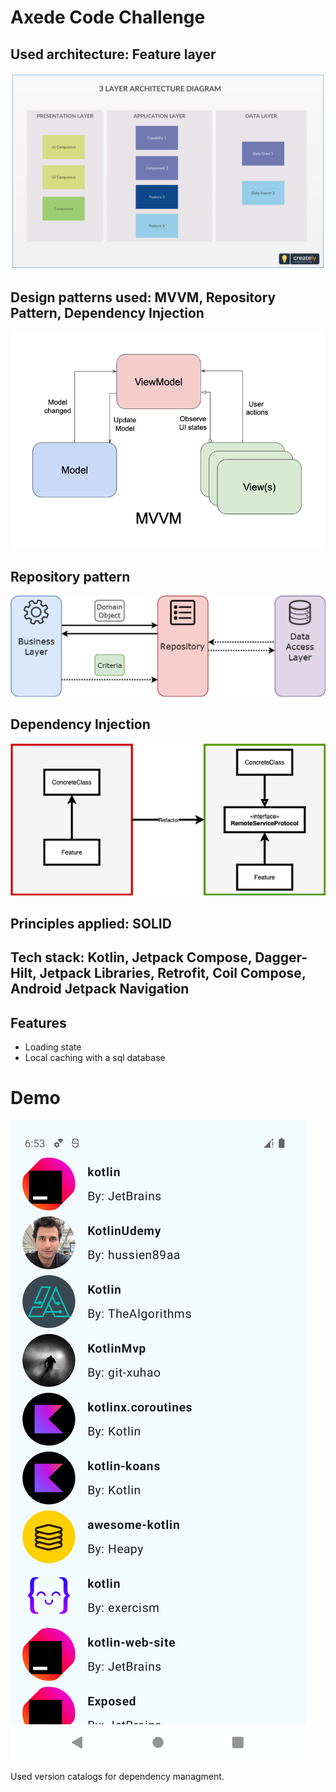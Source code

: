 # Axede Code Challenge

## Used architecture: Feature layer
![Feature layer architecture](https://github.com/Madold/Timetonictest/blob/main/feature_layer_diagram.png?raw=true)

## Design patterns used: MVVM, Repository Pattern, Dependency Injection
![MVVM Pattern](https://github.com/Madold/imgs/blob/main/mvvm.png?raw=true)

## Repository pattern
![Repository pattern](https://raw.githubusercontent.com/Madold/Timetonictest/main/repository_pattern.png)

## Dependency Injection
![](https://github.com/Madold/Timetonictest/blob/main/dependency_injection.png?raw=true)

## Principles applied: SOLID

## Tech stack: Kotlin, Jetpack Compose, Dagger-Hilt, Jetpack Libraries, Retrofit, Coil Compose, Android Jetpack Navigation

## Features
- Loading state
- Local caching with a sql database

# Demo
![App demo](https://github.com/Madold/imgs/blob/main/Screenshot_1725926026.png)

Used version catalogs for dependency managment.
